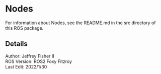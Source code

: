 # Nodes

For information about Nodes, see the README.md in the src directory of this ROS package.

## Details
Author: Jeffrey Fisher II  
ROS Version: ROS2 Foxy Fitzroy  
Last Edit: 2022/1/30  

